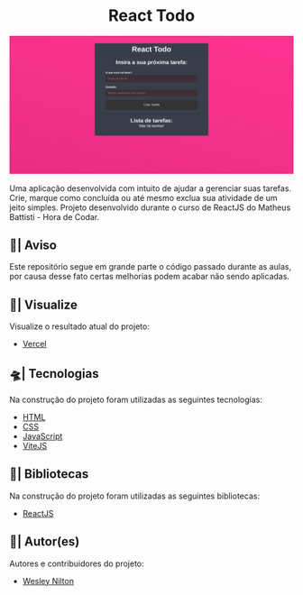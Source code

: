 <h1 align="center">React Todo</h1>

![Visão Geral](./src/assets/img/react-todo.jpg)

Uma aplicação desenvolvida com intuito de ajudar a gerenciar suas tarefas. Crie, marque como concluída ou até mesmo exclua sua atividade de um jeito simples. Projeto desenvolvido durante o curso de ReactJS do Matheus Battisti - Hora de Codar.

## 🛑| Aviso
Este repositório segue em grande parte o código passado durante as aulas, por causa desse fato certas melhorias podem acabar não sendo aplicadas.

## 🔎| Visualize
Visualize o resultado atual do projeto:

- [Vercel](https://react-todo-delta-rust.vercel.app/)

## 🛸| Tecnologias
Na construção do projeto foram utilizadas as seguintes tecnologias:

- [HTML](https://developer.mozilla.org/pt-BR/docs/Web/HTML)
- [CSS](https://developer.mozilla.org/pt-BR/docs/Web/CSS)
- [JavaScript](https://developer.mozilla.org/pt-BR/docs/Web/JavaScript)
- [ViteJS](https://vitejs.dev/)

## 🎯| Bibliotecas
Na construção do projeto foram utilizadas as seguintes bibliotecas:

- [ReactJS](https://pt-br.reactjs.org/)

## 👥| Autor(es)
Autores e contribuidores do projeto:

- [Wesley Nilton](https://github.com/Wesley-Nilton)